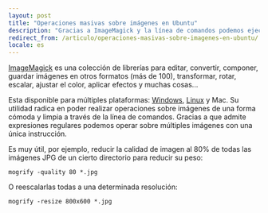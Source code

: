 ```yaml
---
layout: post
title: "Operaciones masivas sobre imágenes en Ubuntu"
description: "Gracias a ImageMagick y la línea de comandos podemos ejecutar operaciones sobre imágenes de forma masiva"
redirect_from: /articulo/operaciones-masivas-sobre-imagenes-en-ubuntu/
locale: es
---
```


<a href="http://www.imagemagick.org/">ImageMagick</a> es una colección de librerías para editar, convertir, componer, guardar imágenes en otros formatos (más de 100), transformar, rotar, escalar, ajustar el color, aplicar efectos y muchas cosas...

Esta disponible para múltiples plataformas: <a href="http://www.imagemagick.org/script/binary-releases.php#windows">Windows</a>, <a href="http://www.imagemagick.org/script/binary-releases.php#unix">Linux</a> y Mac.
Su utilidad radica en poder realizar operaciones sobre imágenes de una forma cómoda y limpia a través de la línea de comandos. Gracias a que admite expresiones regulares podemos operar sobre múltiples imágenes con una única instrucción.

Es muy útil, por ejemplo, reducir la calidad de imagen al 80% de todas las imágenes JPG de un cierto directorio para reducir su peso:

    mogrify -quality 80 *.jpg

O reescalarlas todas a una determinada resolución:

    mogrify -resize 800x600 *.jpg
